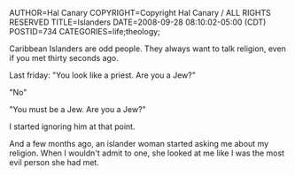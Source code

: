 AUTHOR=Hal Canary
COPYRIGHT=Copyright Hal Canary / ALL RIGHTS RESERVED
TITLE=Islanders
DATE=2008-09-28 08:10:02-05:00 (CDT)
POSTID=734
CATEGORIES=life;theology;

Caribbean Islanders are odd people. They always want to talk religion, even if you met thirty seconds ago.

Last friday: "You look like a priest. Are you a Jew?"

"No"

"You must be a Jew. Are you a Jew?"

I started ignoring him at that point.

And a few months ago, an islander woman started asking me about my religion. When I wouldn't admit to one, she looked at me like I was the most evil person she had met.
